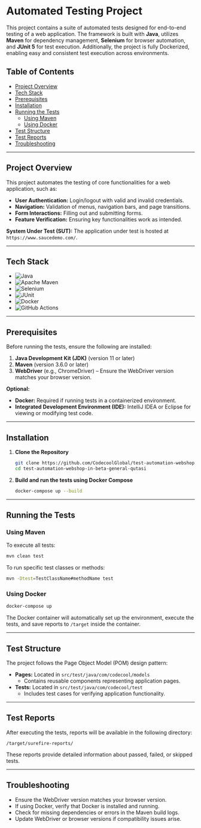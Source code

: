 # Automated Testing Project

This project contains a suite of automated tests designed for end-to-end testing of a web application. The framework is built with **Java**, utilizes **Maven** for dependency management, **Selenium** for browser automation, and **JUnit 5** for test execution. Additionally, the project is fully Dockerized, enabling easy and consistent test execution across environments.

## Table of Contents

- [Project Overview](#project-overview)
- [Tech Stack](#tech-stack)
- [Prerequisites](#prerequisites)
- [Installation](#installation)
- [Running the Tests](#running-the-tests)
  - [Using Maven](#using-maven)
  - [Using Docker](#using-docker)
- [Test Structure](#test-structure)
- [Test Reports](#test-reports)
- [Troubleshooting](#troubleshooting)

---

## Project Overview

This project automates the testing of core functionalities for a web application, such as:

- **User Authentication:** Login/logout with valid and invalid credentials.
- **Navigation:** Validation of menus, navigation bars, and page transitions.
- **Form Interactions:** Filling out and submitting forms.
- **Feature Verification:** Ensuring key functionalities work as intended.

**System Under Test (SUT):** The application under test is hosted at `https://www.saucedemo.com/`.

---

## Tech Stack

- ![Java](https://img.shields.io/badge/Java-ED8B00?style=for-the-badge&logo=java&logoColor=white)
- ![Apache Maven](https://img.shields.io/badge/Apache%20Maven-C71A36?style=for-the-badge&logo=Apache%20Maven&logoColor=white)
- ![Selenium](https://img.shields.io/badge/Selenium-43B02A?style=for-the-badge&logo=selenium&logoColor=white)
- ![JUnit](https://img.shields.io/badge/JUnit-25A162?style=for-the-badge&logo=junit5&logoColor=white)
- ![Docker](https://img.shields.io/badge/Docker-2496ED?style=for-the-badge&logo=docker&logoColor=white)
- ![GitHub Actions](https://img.shields.io/badge/github%20actions-%232671E5.svg?style=for-the-badge&logo=githubactions&logoColor=white)

---

## Prerequisites

Before running the tests, ensure the following are installed:

1. **Java Development Kit (JDK)** (version 11 or later)
2. **Maven** (version 3.6.0 or later)
3. **WebDriver** (e.g., ChromeDriver) – Ensure the WebDriver version matches your browser version.

**Optional:**

- **Docker:** Required if running tests in a containerized environment.
- **Integrated Development Environment (IDE):** IntelliJ IDEA or Eclipse for viewing or modifying test code.

---

## Installation

1. **Clone the Repository**
   ```bash
   git clone https://github.com/CodecoolGlobal/test-automation-webshop-in-beta-general-qutasi.git
   cd test-automation-webshop-in-beta-general-qutasi
   
2. **Build and run the tests using Docker Compose**
   ```bash
   docker-compose up --build
   
---

## Running the Tests

### Using Maven

To execute all tests:

```bash
mvn clean test
```

To run specific test classes or methods:

```bash
mvn -Dtest=TestClassName#methodName test
```

### Using Docker

```bash
docker-compose up 
```

The Docker container will automatically set up the environment, execute the tests, and save reports to `/target` inside the container.

---

## Test Structure

The project follows the Page Object Model (POM) design pattern:

- **Pages:** Located in `src/test/java/com/codecool/models`
  - Contains reusable components representing application pages.
- **Tests:** Located in `src/test/java/com/codecool/test`
  - Includes test cases for verifying application functionality.

---

## Test Reports

After executing the tests, reports will be available in the following directory:

```
/target/surefire-reports/
```

These reports provide detailed information about passed, failed, or skipped tests.

---

## Troubleshooting

- Ensure the WebDriver version matches your browser version.
- If using Docker, verify that Docker is installed and running.
- Check for missing dependencies or errors in the Maven build logs.
- Update WebDriver or browser versions if compatibility issues arise.
